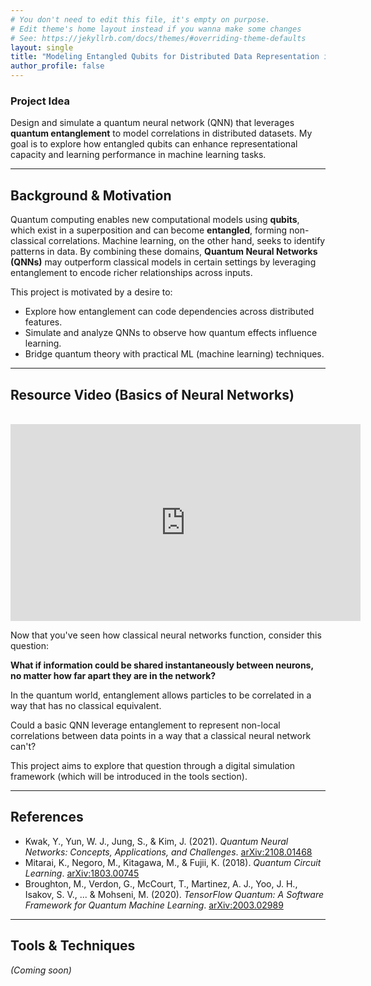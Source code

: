 ```yaml
---
# You don't need to edit this file, it's empty on purpose.
# Edit theme's home layout instead if you wanna make some changes
# See: https://jekyllrb.com/docs/themes/#overriding-theme-defaults
layout: single
title: "Modeling Entangled Qubits for Distributed Data Representation in Machine Learning"
author_profile: false
---
```


### **Project Idea**

Design and simulate a quantum neural network (QNN) that leverages **quantum entanglement** to model correlations in distributed datasets. My goal is to explore how entangled qubits can enhance representational capacity and learning performance in machine learning tasks.

---

## Background & Motivation

Quantum computing enables new computational models using **qubits**, which exist in a superposition and can become **entangled**, forming non-classical correlations. Machine learning, on the other hand, seeks to identify patterns in data. By combining these domains, **Quantum Neural Networks (QNNs)** may outperform classical models in certain settings by leveraging entanglement to encode richer relationships across inputs.

This project is motivated by a desire to:

- Explore how entanglement can code dependencies across distributed features.
- Simulate and analyze QNNs to observe how quantum effects influence learning.
- Bridge quantum theory with practical ML (machine learning) techniques.

---

## Resource Video (Basics of Neural Networks)

<br>

<iframe width="560" height="315" src="https://www.youtube.com/embed/rEDzUT3ymw4?si=UJNqqWpieu4aCPP1" title="YouTube video player" frameborder="0" allow="accelerometer; autoplay; clipboard-write; encrypted-media; gyroscope; picture-in-picture; web-share" referrerpolicy="strict-origin-when-cross-origin" allowfullscreen></iframe>

<br>

Now that you've seen how classical neural networks function, consider this question:

**What if information could be shared instantaneously between neurons, no matter how far apart they are in the network?**

In the quantum world, entanglement allows particles to be correlated in a way that has no classical equivalent.

Could a basic QNN leverage entanglement to represent non-local correlations between data points in a way that a classical neural network can't?

This project aims to explore that question through a digital simulation framework (which will be introduced in the tools section).

---

## References

- Kwak, Y., Yun, W. J., Jung, S., & Kim, J. (2021). *Quantum Neural Networks: Concepts, Applications, and Challenges*. [arXiv:2108.01468](https://arxiv.org/abs/2108.01468)
- Mitarai, K., Negoro, M., Kitagawa, M., & Fujii, K. (2018). *Quantum Circuit Learning*. [arXiv:1803.00745](https://arxiv.org/abs/1803.00745)
- Broughton, M., Verdon, G., McCourt, T., Martinez, A. J., Yoo, J. H., Isakov, S. V., ... & Mohseni, M. (2020). *TensorFlow Quantum: A Software Framework for Quantum Machine Learning*. [arXiv:2003.02989](https://arxiv.org/abs/2003.02989)

---

## Tools & Techniques
_(Coming soon)_
